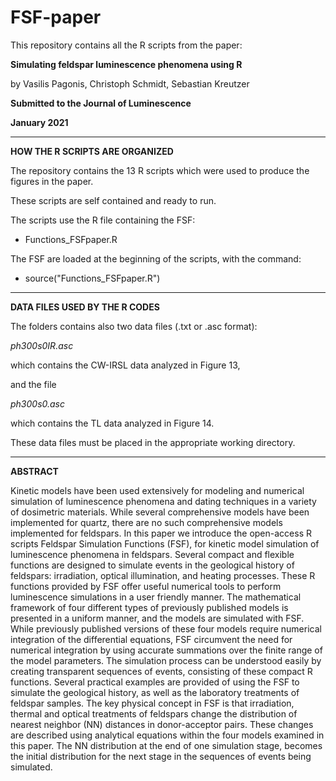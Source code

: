 # FSF-paper

This repository contains all the R scripts from the paper:


**Simulating feldspar luminescence phenomena using R**


by Vasilis Pagonis, Christoph Schmidt, Sebastian Kreutzer

**Submitted to the Journal of Luminescence**

**January 2021**


__________________________________
**HOW THE R SCRIPTS ARE ORGANIZED**

The repository contains the 13 R scripts which were used to produce the figures in the paper.

These scripts are self contained and ready to run.

The scripts use the R file containing the FSF:

- Functions_FSFpaper.R 

The FSF are loaded at the beginning of the scripts, with the command:

- source("Functions_FSFpaper.R") 
__________________________________

**DATA FILES USED BY THE R CODES**

The folders  contains also two data files (.txt or .asc format):

_ph300s0IR.asc_

which contains the CW-IRSL data analyzed in Figure 13,

and the file

_ph300s0.asc_


which contains the TL data analyzed in Figure 14.

These data files  must be placed in the appropriate working directory.
__________________________________

**ABSTRACT**

 Kinetic models have been used extensively for modeling and numerical simulation of luminescence phenomena and dating techniques in a variety of dosimetric materials. While several comprehensive models have been implemented for quartz, there are no such comprehensive models implemented for feldspars. In this paper we introduce the open-access R scripts Feldspar Simulation Functions (FSF), for kinetic model simulation of luminescence phenomena in feldspars. Several compact and flexible functions are designed to simulate events in the geological history of feldspars: irradiation, optical illumination, and heating processes. These R functions provided by FSF offer useful numerical tools to perform luminescence simulations in a user friendly manner. The mathematical framework of four different types of previously published models is presented in a uniform manner, and the models are simulated with FSF. While previously published versions of these four models require numerical integration of the differential equations, FSF circumvent the need for numerical integration by using accurate summations over the finite range of the model parameters. The simulation process can be understood easily by creating transparent sequences of events, consisting of these compact R functions. Several practical examples are provided of using the FSF to simulate the geological history, as well as the laboratory treatments of feldspar samples. The key physical concept in FSF is that irradiation, thermal and optical treatments of feldspars change the distribution of nearest neighbor (NN) distances in donor-acceptor pairs. These changes are described using analytical equations within the four models examined in this paper. 
The NN distribution at the end of one simulation stage, becomes the initial distribution for the next stage in the sequences of events being simulated.

